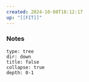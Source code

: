 ```yaml
---
created: 2024-10-08T18:12:17
up: "[[FIT]]"
---
```


### Notes
```breadcrumbs
type: tree
dir: down
title: false
collapse: true
depth: 0-1
```


